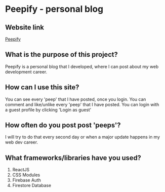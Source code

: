 # Peepify - personal blog

## Website link
[Peepify](https://lorenzoelenkov.github.io/Peepify-Blog)

## What is the purpose of this project?
Peepify is a personal blog that I developed, where I can post about my web development career.

## How can I use this site?
You can see every 'peep' that I have posted, once you login.
You can comment and like/unlike every 'peep' that I have posted.
You can login with a guest profile by clicking 'Login as guest'

## How often do you post post 'peeps'?
I will try to do that every second day or when a major update happens in my web dev career.

## What frameworks/libraries have you used?
1. ReactJS
2. CSS Modules
3. Firebase Auth
4. Firestore Database
